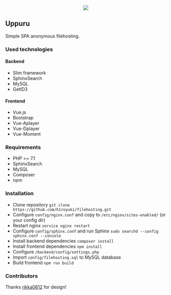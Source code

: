 <p align="center">
  <img src="https://i.imgur.com/oe2QOXL.png">
</p>


## Uppuru

Simple SPA anonymous filehosting.

### Used technologies

#### Backend
* Slim framework
* SphinxSearch
* MySQL
* GetID3

#### Frontend
* Vue.js
* Bootstrap
* Vue-Aplayer
* Vue-Dplayer
* Vue-Moment

### Requirements
* PHP >= 7.1
* SphinxSearch
* MySQL
* Composer
* npm

### Installation
* Clone repository `git clone https://github.com/h1royuki/filehosting.git`
* Configure `config/nginx.conf` and copy to `/etc/nginx/sites-enabled/` (or your config dir)
* Restart nginx `service nginx restart`
* Configure `config/sphinx.conf` and run Sphinx `sudo searchd --config sphinx.conf --console`
* Install backend dependencies `composer install`
* Install frontend dependencies `npm install`
* Configure `/backend/config/settings.php`
* Import `config/filehosting.sql` to MySQL database
* Build frontend `npm run build`

### Contributors
Thanks [rikka0612](https://github.com/rikka0612) for design!
